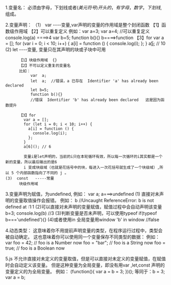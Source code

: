 1.变量名：
  必须由字母，下划线或者$(美元符号) 开头的，有字母，数字，下划线,$ 组成。

2.变量声明：
   （1） var     ----变量,var声明的变量的作用域是整个封闭函数
          【1】函数级作用域
          【2】可以重复定义
              例如：var a=3;
                    var a=4; //可以重复定义
                    console.log(a) ====>4
                    var b=5;
                    function b(){}
                    b====>function
          【3】for
              var a = [];
              for (var i = 0; i < 10; i++) {
                a[i] = function () {
                  console.log(i);
                };
              }
              a[5](); // 10
    (2)  let     ----变量,  变量只在其声明的块或子块中可用

          【1】块级作用域  {}
          【2】不可以定义重复的变量名
          比如：
               var  a;
               let  a;  //错误，a 已存在  Identifier 'a' has already been declared
               let b=5;
               function b(){}
               //错误  Identifier 'b' has already been declared   这是因为函数提升

          【3】for
            var a = [];
            for (let i = 0; i < 10; i++) {
              a[i] = function () {
                console.log(i);
              };
            }
            a[6](); // 6

            变量i是let声明的，当前的i只在本轮循环有效，所以每一次循环的i其实都是一个新的变量，所以最后输出的是6
            i 变成块级域（也就是花括号中的块，每进入一次花括号就生成了一个块级域）,所以 5 个内部函数指向了不同的 j 。
    (3)  const   -----常量
          块级作用域

3.变量声明为赋值，为undefined,
   例如：
      var a;  a===>undefined
   (1) 直接对未声明的变量取值操作会报错。
     例如：  b  //Uncaught ReferenceError: b is not defined
                   at <anonymous>:1:1
   (2)可以直接对未声明的变量赋值，赋值过程中会自动声明该变量
        b=3;
        console.log(b)  //3
   (3)判断变量是否未声明，可以使用typeof
        if(typeof b==='undefined'){}
   (4)或者使用in
        全局变量用window
        'b' in window   //false

4.动态类型：
   这意味着你不用提前声明变量的类型，在程序运行过程中，类型会被自动确定。
   这也意味着你可以使用同一个变量保存不同类型的数据：
   例如：
      var foo = 42;    // foo is a Number now
      foo = "bar"; // foo is a String now
      foo = true;  // foo is a Boolean now

5.js 不允许直接对未定义的变量取值，但是可以直接对未定义的变量赋值，在赋值时会自动定义该变量。
  但是这种变量为全局变量，即没有用var ,let,const 声明的变量定义的为全局变量。
  例如：
     (function(){
       var a = b = 3;
     })();
     等同于：b = 3;
         var a = b;